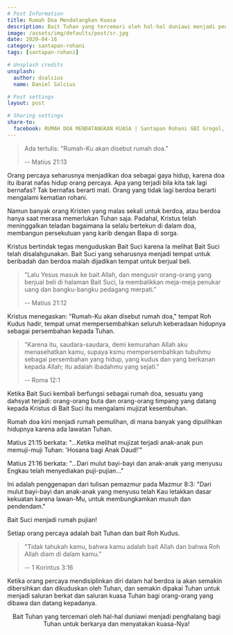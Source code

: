 ```yaml
---
# Post Information
title: Rumah Doa Mendatangkan Kuasa
description: Bait Tuhan yang tercemari oleh hal-hal duniawi menjadi penghalang bagi Tuhan untuk berkarya dan menyatakan kuasa-Nya!
image: /assets/img/defaults/post/sr.jpg
date: 2020-04-16
category: santapan-rohani
tags: [santapan-rohani]

# Unsplash credits
unsplash:
  author: dsalcius
  name: Daniel Salcius

# Post settings
layout: post

# Sharing settings
share-to:
  facebook: RUMAH DOA MENDATANGKAN KUASA | Santapan Rohani GBI Grogol, 16 April 2020
---
```


> Ada tertulis: "Rumah-Ku akan disebut rumah doa."
>
> -- Matius 21:13

Orang percaya seharusnya menjadikan doa sebagai gaya hidup, karena doa itu ibarat nafas hidup orang percaya. Apa yang terjadi bila kita tak lagi bernafas? Tak bernafas berarti mati. Orang yang tidak lagi berdoa berarti mengalami kematian rohani.

Namun banyak orang Kristen yang malas sekali untuk berdoa, atau berdoa hanya saat merasa memerlukan Tuhan saja. Padahal, Kristus telah meninggalkan teladan bagaimana Ia selalu bertekun di dalam doa, membangun persekutuan yang karib dengan Bapa di sorga.

Kristus bertindak tegas menguduskan Bait Suci karena Ia melihat Bait Suci telah disalahgunakan. Bait Suci yang seharusnya menjadi tempat untuk beribadah dan berdoa malah dijadikan tempat untuk berjual beli.

> "Lalu Yesus masuk ke bait Allah, dan mengusir orang-orang yang berjual beli di halaman Bait Suci, Ia membalikkan meja-meja penukar uang dan bangku-bangku pedagang merpati."
>
> -- Matius 21:12

Kristus menegaskan: "Rumah-Ku akan disebut rumah doa," tempat Roh Kudus hadir, tempat umat mempersembahkan seluruh keberadaan hidupnya sebagai persembahan kepada Tuhan.

> "Karena itu, saudara-saudara, demi kemurahan Allah aku menasehatkan kamu, supaya ksmu mempersembahkan tubuhmu sebagai persembahan yang hidup, yang kudus dan yang berkanan kepada Allah; itu adalah ibadahmu yang sejati."
>
> -- Roma 12:1

Ketika Bait Suci kembali berfungsi sebagai rumah doa, sesuatu yang dahsyat terjadi: orang-orang buta dan orang-orang timpang yang datang kepada Kristus di Bait Suci itu mengalami mujizat kesembuhan.

Rumah doa kini menjadi rumah pemulihan, di mana banyak yang dipulihkan hidupnya karena ada lawatan Tuhan.

Matius 21:15 berkata: "...Ketika melihat mujizat terjadi anak-anak pun memuji-muji Tuhan: 'Hosana bagi Anak Daud!'"

Matius 21:16 berkata: "...Dari mulut bayi-bayi dan anak-anak yang menyusu Engkau telah menyediakan puji-pujian..."

Ini adalah penggenapan dari tulisan pemazmur pada Mazmur 8:3: "Dari mulut bayi-bayi dan anak-anak yang menyusu telah Kau letakkan dasar kekuatan karena lawan-Mu, untuk membungkamkan musuh dan pendendam."

Bait Suci menjadi rumah pujian!

Setiap orang percaya adalah bait Tuhan dan bait Roh Kudus.

> "Tidak tahukah kamu, bahwa kamu adalah bait Allah dan bahwa Roh Allah diam di dalam kamu."
>
> -- 1 Korintus 3:16

Ketika orang percaya mendisiplinkan diri dalam hal berdoa ia akan semakin dibersihkan dan dikuduskan oleh Tuhan, dan semakin dipakai Tuhan untuk menjadi saluran berkat dan saluran kuasa Tuhan bagi orang-orang yang dibawa dan datang kepadanya.

<div class="text-xl" align="center">
Bait Tuhan yang tercemari oleh hal-hal duniawi menjadi penghalang bagi Tuhan untuk berkarya dan menyatakan kuasa-Nya!
</div>